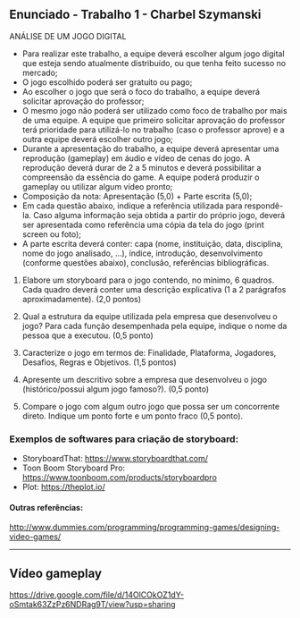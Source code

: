 ## Enunciado - Trabalho 1 - Charbel Szymanski

ANÁLISE DE UM JOGO DIGITAL

- Para realizar este trabalho, a equipe deverá escolher algum jogo digital que esteja sendo atualmente distribuído, ou que tenha feito sucesso no mercado;
- O jogo escolhido poderá ser gratuito ou pago;
- Ao escolher o jogo que será o foco do trabalho, a equipe deverá solicitar aprovação do professor;
- O mesmo jogo não poderá ser utilizado como foco de trabalho por mais de uma equipe. A equipe que primeiro solicitar aprovação do professor terá prioridade para utilizá-lo no trabalho (caso o professor aprove) e a outra equipe deverá escolher outro jogo;
- Durante a apresentação do trabalho, a equipe deverá apresentar uma reprodução (gameplay) em áudio e vídeo de cenas do jogo. A reprodução deverá durar de 2 a 5 minutos e deverá possibilitar a compreensão da essência do game. A equipe poderá produzir o gameplay ou utilizar algum vídeo pronto;
- Composição da nota: Apresentação (5,0) + Parte escrita (5,0);
- Em cada questão abaixo, indique a referência utilizada para respondê-la. Caso alguma informação seja obtida a partir do próprio jogo, deverá ser apresentada como referência uma cópia da tela do jogo (print screen ou foto);
- A parte escrita deverá conter: capa (nome, instituição, data, disciplina, nome do jogo analisado, ...), índice, introdução, desenvolvimento (conforme questões abaixo), conclusão, referências bibliográficas.

1) Elabore um storyboard para o jogo contendo, no mínimo, 6 quadros. Cada quadro deverá conter uma descrição explicativa (1 a 2 parágrafos aproximadamente). (2,0 pontos)

2) Qual a estrutura da equipe utilizada pela empresa que desenvolveu o jogo? Para cada função desempenhada pela equipe, indique o nome da pessoa que a executou. (0,5 ponto)

3) Caracterize o jogo em termos de: Finalidade, Plataforma, Jogadores, Desafios, Regras e Objetivos. (1,5 pontos)

4) Apresente um descritivo sobre a empresa que desenvolveu o jogo (histórico/possui algum jogo famoso?). (0,5 ponto)

5) Compare o jogo com algum outro jogo que possa ser um concorrente direto. Indique um ponto forte e um ponto fraco (0,5 ponto).

### Exemplos de softwares para criação de storyboard:
- StoryboardThat: https://www.storyboardthat.com/
- Toon Boom Storyboard Pro: https://www.toonboom.com/products/storyboardpro
- Plot: https://theplot.io/

#### Outras referências:
http://www.dummies.com/programming/programming-games/designing-video-games/

------

## Vídeo gameplay

https://drive.google.com/file/d/14OlCOkOZ1dY-oSmtak63ZzPz6NDRag9T/view?usp=sharing
